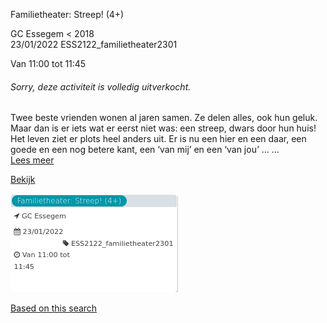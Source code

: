 Familietheater: Streep! (4+)

GC Essegem < 2018  
23/01/2022 ESS2122\_familietheater2301  

Van 11:00 tot 11:45

  

###### *Sorry, deze activiteit is volledig uitverkocht.*

  

Twee beste vrienden wonen al jaren samen. Ze delen alles, ook hun geluk. Maar dan is er iets wat er eerst niet was: een streep, dwars door hun huis! Het leven ziet er plots heel anders uit. Er is nu een hier en een daar, een goede en een nog betere kant, een ‘van mij’ en een ‘van jou’ …  ...  
[Lees meer](https://tickets.vgc.be/activity/subscribe/ESS2122_familietheater2301)

[Bekijk](https://tickets.vgc.be/ticketingActivity/subscribe/ESS2122_familietheater2301)

![](65241.png)

[Based on this search](https://tickets.vgc.be/activity/index?&vrijeplaatsen=1&Age%5B%5D=3%2C5&entity=109)